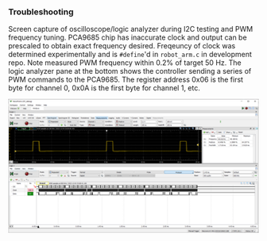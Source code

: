 ### Troubleshooting

Screen capture of oscilloscope/logic analyzer during I2C testing and PWM frequency tuning. PCA9685 chip has inaccurate clock and output can be prescaled to obtain exact frequency desired. Freqeuncy of clock was determined experimentally and is `#define`'d in `robot_arm.c` in development repo. Note measured PWM frequency within 0.2% of target 50 Hz.
The logic analyzer pane at the bottom shows the controller sending a series of PWM commands to the PCA9685. The register address 0x06 is the first byte for channel 0, 0x0A is the first byte for channel 1, etc.

![](i2c_debug.PNG)